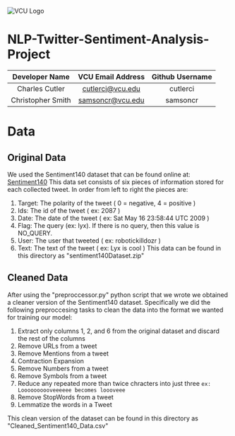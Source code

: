 ![VCU Logo](https://ocpe.vcu.edu/media/ocpe/images/logos/bm_CollEng_CompSci_RF2_hz_4c.png)

# NLP-Twitter-Sentiment-Analysis-Project
| Developer Name | VCU Email Address | Github Username |
| :---: | :---: | :---: |
| Charles Cutler | cutlerci@vcu.edu | cutlerci |
| Christopher Smith | samsoncr@vcu.edu | samsoncr |

# Data 
## Original Data
We used the Sentiment140 dataset that can be found online at: [Sentiment140](https://www.kaggle.com/datasets/kazanova/sentiment140?resource=download)
This data set consists of six pieces of information stored for each collected tweet. In order from left to right the pieces are: 
1) Target: The polarity of the tweet ( 0 = negative, 4 = positive ) 
2) Ids: The id of the tweet ( ex: 2087 )
3) Date: The date of the tweet ( ex: Sat May 16 23:58:44 UTC 2009 )
4) Flag: The query (ex: lyx). If there is no query, then this value is NO_QUERY.
5) User: The user that tweeted ( ex: robotickilldozr )
6) Text: The text of the tweet ( ex: Lyx is cool )
This data can be found in this directory as "sentiment140Dataset.zip"

## Cleaned Data
After using the "preproccessor.py" python script that we wrote we obtained a cleaner version of the Sentiment140 dataset. Specifically we did the following preproccesing tasks to clean the data into the format we wanted for training our model:
1) Extract only columns 1, 2, and 6 from the original dataset and discard the rest of the columns
2) Remove URLs from a tweet
3) Remove Mentions from a tweet
4) Contraction Expansion
5) Remove Numbers from a tweet
6) Remove Symbols from a tweet
7) Reduce any repeated more than twice chracters into just three ``ex: Loooooooooveeeeee becomes loooveee``
8) Remove StopWords from a tweet 
9) Lemmatize the words in a Tweet

This clean version of the dataset can be found in this directory as "Cleaned_Sentiment140_Data.csv"
